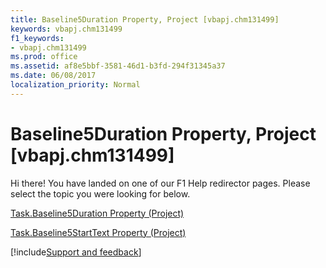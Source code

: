 ```yaml
---
title: Baseline5Duration Property, Project [vbapj.chm131499]
keywords: vbapj.chm131499
f1_keywords:
- vbapj.chm131499
ms.prod: office
ms.assetid: af8e5bbf-3581-46d1-b3fd-294f31345a37
ms.date: 06/08/2017
localization_priority: Normal
---
```



# Baseline5Duration Property, Project [vbapj.chm131499]

Hi there! You have landed on one of our F1 Help redirector pages. Please select the topic you were looking for below.

[Task.Baseline5Duration Property (Project)](http://msdn.microsoft.com/library/af243de4-9987-8a31-0e5f-b7b71f7fbba5%28Office.15%29.aspx)

[Task.Baseline5StartText Property (Project)](http://msdn.microsoft.com/library/e2983aab-180e-0921-cadd-fdc9cd22908d%28Office.15%29.aspx)

[!include[Support and feedback](~/includes/feedback-boilerplate.md)]
